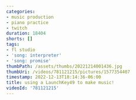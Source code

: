 ```yaml
---
categories:
- music production
- piano practice
- twitch
duration: 18404
shorts: []
tags:
- fl studio
- 'song: interpreter'
- 'song: promise'
thumbPath: /assets/thumbs/20221214001436.jpg
thumbUri: /videos/781121215/pictures/1577354407
timestamp: 2022-12-13T18:14:36-06:00
title: using a LaunchKey49 to make music!
videoId: '781121215'
---
```

